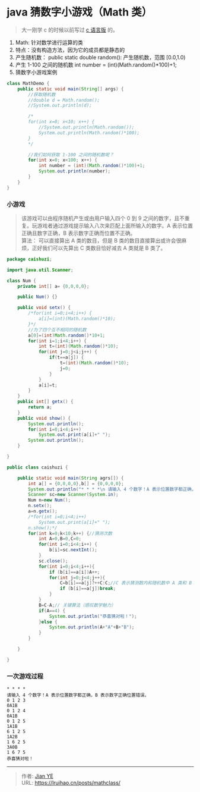 # java 猜数字小游戏（Math 类）


> 大一刚学 c 的时候以前写过 [c 语言版](https://github.com/Lruihao/Grocery/tree/master/C%26C%2B%2B) 的。

1. Math: 针对数学进行运算的类
2. 特点：没有构造方法，因为它的成员都是静态的
3. 产生随机数：
   public static double random(): 产生随机数，范围 [0.0,1.0)
4. 产生 1-100 之间的随机数
   int number = (int)(Math.random()\*100)+1;
5. 猜数字小游戏案例

<!--more-->

```java
class MathDemo {
	public static void main(String[] args) {
		//获取随机数
		//double d = Math.random();
		//System.out.println(d);

		/*
		for(int x=0; x<10; x++) {
			//System.out.println(Math.random());
			System.out.println(Math.random()*100);
		}
		*/

		//我们如何获取 1-100 之间的随机数呢？
		for(int x=0; x<100; x++) {
			int number = (int)(Math.random()*100)+1;
			System.out.println(number);
		}
	}
}
```

### 小游戏

> 该游戏可以由程序随机产生或由用户输入四个 0 到 9 之间的数字，且不重复。玩游戏者通过游戏提示输入八次来匹配上面所输入的数字。A 表示位置正确且数字正确，B 表示数字正确而位置不正确。  
> 算法： 可以直接算出 A 类的数目，但是 B 类的数目直接算出或许会很麻烦，正好我们可以先算出 C 类数目恰好减去 A 类就是 B 类了。

```java
package caishuzi;

import java.util.Scanner;

class Num {
	private int[] a= {0,0,0,0};

	public Num() {}

	public void setx() {
		/*for(int i=0;i<4;i++) {
			a[i]=(int)(Math.random()*10);
		}*/
		//为了四个互不相同的随机数
		a[0]=(int)Math.random()*10+1;
		for(int i=1;i<4;i++) {
			int t=(int)(Math.random()*10);
			for(int j=0;j<i;j++) {
				if(t==a[j]) {
					t=(int)(Math.random()*10);
					j=0;
				}
			}
			a[i]=t;
		}
	}
	public int[] getx() {
		return a;
	}
	public void show() {
		System.out.println();
		for(int i=0;i<4;i++)
			System.out.print(a[i]+" ");
		System.out.println();
	}

}

public class caishuzi {

	public static void main(String agrs[]) {
		int a[] = {0,0,0,0},b[] = {0,0,0,0};
		System.out.println("* * * *\n 请输入 4 个数字！A 表示位置数字都正确，B 表示数字正确位置错误。");
		Scanner sc=new Scanner(System.in);
		Num n=new Num();
		n.setx();
		a=n.getx();
		/*for(int i=0;i<4;i++)
			System.out.print(a[i]+" ");
		n.show();*/
		for(int k=0;k<10;k++) {//猜测次数
			int A=0,B=0,C=0;
			for(int i=0;i<4;i++) {
				b[i]=sc.nextInt();
			}
			sc.close();
			for(int i=0;i<4;i++){
				if (b[i]==a[i])A++;
				for(int j=0;j<4;j++){
					C=b[i]==a[j]?++C:C;//C 表示猜测数内和随机数中 A 类和 B 类数的数目
					if (b[i]==a[j])break;
				}
			}
			B=C-A;// 关键算法（感叹数学魅力）
			if(A==4) {
				System.out.println("恭喜猜对啦！");
			}else {
				System.out.println(A+"A"+B+"B");
			}
		}

	}

}
```

### 一次游戏过程

```
* * * *
请输入 4 个数字！A 表示位置数字都正确，B 表示数字正确位置错误。
0 1 2 3
0A1B
0 1 2 4
0A1B
0 1 2 5
1A1B
6 1 2 5
1A2B
1 6 2 5
3A0B
1 6 7 5
恭喜猜对啦！
```


---

> 作者: [Jian YE](https://github.com/jianye0428)  
> URL: https://lruihao.cn/posts/mathclass/  

